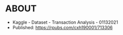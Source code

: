 # ABOUT

- Kaggle - Dataset - Transaction Analysis - 01132021
- Published: https://rpubs.com/cxh190001/713306